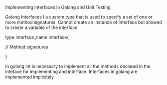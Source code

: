 Implementing Interfaces in Golang and Unit Testing

Golang Interfaces
I a custom type that is used to specify a set of one or more method signatures.
Cannot create an instance of interface but allowed to create a variable of the interface

type interface_name interface{

// Method signatures

}

In golang Int is necessary to implement all the methods declared in the inteface for implementing and interface.
Interfaces in golang are implemented implicitely